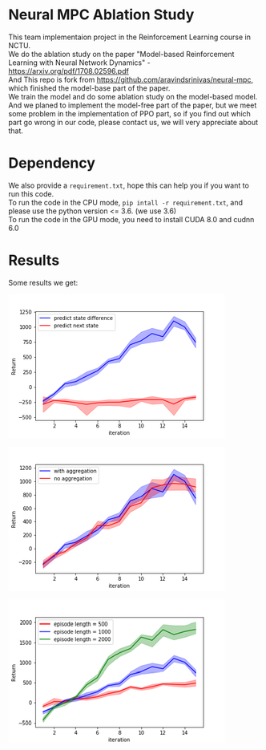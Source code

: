 # Neural MPC Ablation Study
This team implementaion project in the Reinforcement Learning course in NCTU.<br />
We do the ablation study on the paper "Model-based Reinforcement Learning with Neural Network Dynamics" -  https://arxiv.org/pdf/1708.02596.pdf <br />
And This repo is fork from https://github.com/aravindsrinivas/neural-mpc, which finished the model-base part of the paper. <br />
We train the model and do some ablation study on the model-based model.<br />
And we planed to implement the model-free part of the paper, but we meet some problem in the implementation of PPO part,
so if you find out which part go wrong in our code, please contact us, we will very appreciate about that.

# Dependency
We also provide a ```requirement.txt```, hope this can help you if you want to run this code.<br />
To run the code in the CPU mode, ```pip intall -r requirement.txt```, and please use the python version <= 3.6. (we use 3.6)<br />
To run the code in the GPU mode, you need to install CUDA 8.0 and cudnn 6.0 <br />

# Results
Some results we get: <br />

![image](https://github.com/brian220/neural-mpc/blob/master/images/objective.png)


![image](https://github.com/brian220/neural-mpc/blob/master/images/Aggregation.png)

![image](https://github.com/brian220/neural-mpc/blob/master/images/ep_length.png)



